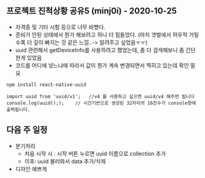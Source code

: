 ## 프로젝트 진척상황 공유5 (minj0i) - 2020-10-25
- 자격증 및 기타 시험 등으로 너무 바빴다.
- 준비가 안된 상태에서 뭔가 해보려고 하니 더 힘들었다. (마치 갯벌에서 허우적 거릴수록 더 깊이 빠지는 것 같은 느낌..-> 알려주고 싶었음ㅜㅜ)
- uuid 관련해서 getDeviceInfo를 사용하려고 했었는데, 좀 더 검색해보니 좀 간단한게 있었음
- 코드를 어디에 넣느냐에 따라서 값이 뭔가 계속 변경되면서 찍히고 있는데 확인 필요
```
npm install react-native-uuid
```

```
import uuid from 'uuid/v1';   //v4 를 사용하고 싶으면 uuid/v4 해주면 됩니다
console.log(uuid(););    // 시간기반으로 생성된 32자리의 16진수가 console창에 출력됩니다.
```

## 다음 주 일정
- 분기처리
    - 처음 시작 시 : 시작 버튼 누르면 uuid 이름으로 collection 추가
    - 이후: uuid 불러와서 data 추가/삭제
- 디자인 예쁘게
